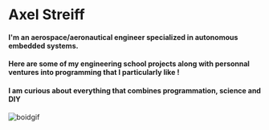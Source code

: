 # Axel Streiff 

#### I'm an aerospace/aeronautical engineer specialized in autonomous embedded systems. 

#### Here are some of my engineering school projects along with personnal ventures into programming that I particularly like !

#### I am curious about everything that combines programmation, science and DIY 

![boidgif](https://github.com/bjorn6699/bjorn6699/assets/119690087/6d960a40-560e-4c93-9cf0-1805c74284d0)


